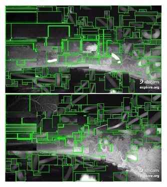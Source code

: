 ![20200615-231541-234546](in/20200615/20200615-231541-234546_0_.jpg)
![20200615-234551-000001](in/20200615/20200615-234551-000001_0_.jpg)
